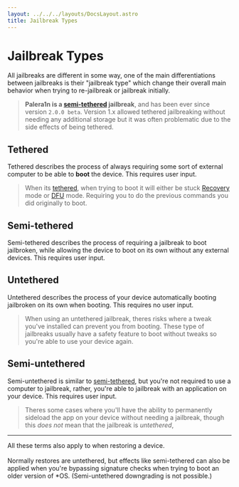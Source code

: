 ```yaml
---
layout: ../../../layouts/DocsLayout.astro
title: Jailbreak Types
---
```


# Jailbreak Types
All jailbreaks are different in some way, one of the main differentiations between jailbreaks is their "jailbreak type" which change their overall main behavior when trying to re-jailbreak or jailbreak initially.

> **Palera1n is a [semi-tethered](#semi-tethered) jailbreak**, and has been ever since version `2.0.0 beta`. Version 1.x allowed tethered jailbreaking without needing any additional storage but it was often problematic due to the side effects of being tethered.

## Tethered
Tethered describes the process of always requiring some sort of external computer to be able to **boot** the device. This requires user input.

> When its [tethered](#tethered), when trying to boot it will either be stuck [Recovery](https://theapplewiki.com/wiki/RecoveryMode) mode or [DFU](https://theapplewiki.com/wiki/DFU_Mode) mode. Requiring you to do the previous commands you did originally to boot.

## Semi-tethered
Semi-tethered describes the process of requiring a jailbreak to boot jailbroken, while allowing the device to boot on its own without any external devices. This requires user input.

## Untethered
Untethered describes the process of your device automatically booting jailbroken on its own when booting. This requires no user input.

> When using an untethered jailbreak, theres risks where a tweak you've installed can prevent you from booting. These type of jailbreaks usually have a safety feature to boot without tweaks so you're able to use your device again.

## Semi-untethered
Semi-untethered is similar to [semi-tethered](#semi-tethered), but you're not required to use a computer to jailbreak, rather, you're able to jailbreak with an application on your device. This requires user input.

> Theres some cases where you'll have the ability to permanently sideload the app on your device without needing a jailbreak, though this *does not* mean that the jailbreak is *untethered*, 

---

<p class="markdown-info"/>
All these terms also apply to when restoring a device.<br/><br/>Normally restores are untethered, but effects like semi-tethered can also be applied when you're bypassing signature checks when trying to boot an older version of *OS. (Semi-untethered downgrading is not possible.)


